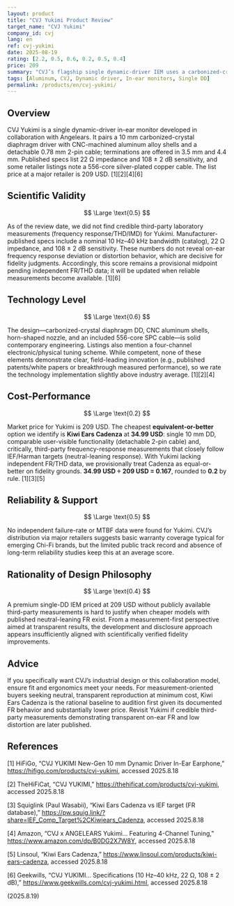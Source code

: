 ```yaml
---
layout: product
title: "CVJ Yukimi Product Review"
target_name: "CVJ Yukimi"
company_id: cvj
lang: en
ref: cvj-yukimi
date: 2025-08-19
rating: [2.2, 0.5, 0.6, 0.2, 0.5, 0.4]
price: 209
summary: "CVJ’s flagship single dynamic-driver IEM uses a carbonized-crystal 10 mm driver in CNC-machined aluminum shells. Catalog specs look competent, but the lack of third-party measurements and the presence of cheaper, well-measured alternatives create significant cost-performance headwinds."
tags: [Aluminum, CVJ, Dynamic driver, In-ear monitors, Single DD]
permalink: /products/en/cvj-yukimi/
---
```

## Overview

CVJ Yukimi is a single dynamic-driver in-ear monitor developed in collaboration with Angelears. It pairs a 10 mm carbonized-crystal diaphragm driver with CNC-machined aluminum alloy shells and a detachable 0.78 mm 2-pin cable; terminations are offered in 3.5 mm and 4.4 mm. Published specs list 22 Ω impedance and 108 ± 2 dB sensitivity, and some retailer listings note a 556-core silver-plated copper cable. The list price at a major retailer is 209 USD. [1][2][4][6]

## Scientific Validity

$$ \Large \text{0.5} $$

As of the review date, we did not find credible third-party laboratory measurements (frequency response/THD/IMD) for Yukimi. Manufacturer-published specs include a nominal 10 Hz–40 kHz bandwidth (catalog), 22 Ω impedance, and 108 ± 2 dB sensitivity. These numbers do not reveal on-ear frequency response deviation or distortion behavior, which are decisive for fidelity judgments. Accordingly, this score remains a provisional midpoint pending independent FR/THD data; it will be updated when reliable measurements become available. [1][6]

## Technology Level

$$ \Large \text{0.6} $$

The design—carbonized-crystal diaphragm DD, CNC aluminum shells, horn-shaped nozzle, and an included 556-core SPC cable—is solid contemporary engineering. Listings also mention a four-channel electronic/physical tuning scheme. While competent, none of these elements demonstrate clear, field-leading innovation (e.g., published patents/white papers or breakthrough measured performance), so we rate the technology implementation slightly above industry average. [1][2][4]

## Cost-Performance

$$ \Large \text{0.2} $$

Market price for Yukimi is 209 USD. The cheapest **equivalent-or-better** option we identify is **Kiwi Ears Cadenza** at **34.99 USD**: single 10 mm DD, comparable user-visible functionality (detachable 2-pin cable) and, critically, third-party frequency-response measurements that closely follow IEF/Harman targets (neutral-leaning response). With Yukimi lacking independent FR/THD data, we provisionally treat Cadenza as equal-or-better on fidelity grounds. **34.99 USD ÷ 209 USD = 0.167**, rounded to **0.2** by rule. [1][3][5]

## Reliability & Support

$$ \Large \text{0.5} $$

No independent failure-rate or MTBF data were found for Yukimi. CVJ’s distribution via major retailers suggests basic warranty coverage typical for emerging Chi-Fi brands, but the limited public track record and absence of long-term reliability studies keep this at an average score.

## Rationality of Design Philosophy

$$ \Large \text{0.4} $$

A premium single-DD IEM priced at 209 USD without publicly available third-party measurements is hard to justify when cheaper models with published neutral-leaning FR exist. From a measurement-first perspective aimed at transparent results, the development and disclosure approach appears insufficiently aligned with scientifically verified fidelity improvements.

## Advice

If you specifically want CVJ’s industrial design or this collaboration model, ensure fit and ergonomics meet your needs. For measurement-oriented buyers seeking neutral, transparent reproduction at minimum cost, Kiwi Ears Cadenza is the rational baseline to audition first given its documented FR behavior and substantially lower price. Revisit Yukimi if credible third-party measurements demonstrating transparent on-ear FR and low distortion are later published.

## References

[1] HiFiGo, “CVJ YUKIMI New-Gen 10 mm Dynamic Driver In-Ear Earphone,” https://hifigo.com/products/cvj-yukimi, accessed 2025.8.18

[2] TheHiFiCat, “CVJ YUKIMI,” https://thehificat.com/products/cvj-yukimi, accessed 2025.8.18

[3] Squiglink (Paul Wasabii), “Kiwi Ears Cadenza vs IEF target (FR database),” https://pw.squig.link/?share=IEF_Comp_Target%2CKiwiears_Cadenza, accessed 2025.8.18

[4] Amazon, “CVJ x ANGELEARS Yukimi… Featuring 4-Channel Tuning,” https://www.amazon.com/dp/B0DG2X7W8Y, accessed 2025.8.18

[5] Linsoul, “Kiwi Ears Cadenza,” https://www.linsoul.com/products/kiwi-ears-cadenza, accessed 2025.8.18

[6] Geekwills, “CVJ YUKIMI… Specifications (10 Hz–40 kHz, 22 Ω, 108 ± 2 dB),” https://www.geekwills.com/cvj-yukimi.html, accessed 2025.8.18

(2025.8.19)

